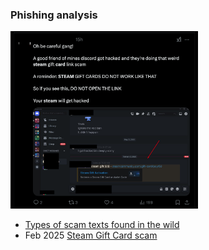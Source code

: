 ### Phishing analysis

<img
src="https://github.com/thequietlife/phishing-analysis/blob/82ea8f2795cef1b1e6cd3314814f0171d9ce1f60/images/steam%20card%20hack.png"
alt="steam gift card scam on discord" width="300"/>


- [Types of scam texts found in the wild](https://github.com/thequietlife/phishing-analysis/blob/bf2ec337c3e13af936507bef6c89dbcb7081d1db/types%20scam%20texts.md)
- Feb 2025 [Steam Gift Card scam](https://github.com/thequietlife/phishing-analysis/blob/0e70b81b6fcb7ea2958986c3c997b5ef73426a1c/steam%20gift%20card.md)
